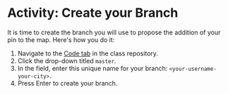 # Activity: Create your Branch

It is time to create the branch you will use to propose the addition of your pin to the map. Here's how you do it:

1. Navigate to the <a href="https://github.com/githubschool/open-enrollment-classes-introduction-to-github/" target="_blank">Code tab</a> in the class repository.
2. Click the drop-down titled `master`.
3. In the field, enter this unique name for your branch: `<your-username-your-city>`.
4. Press Enter to create your branch.
